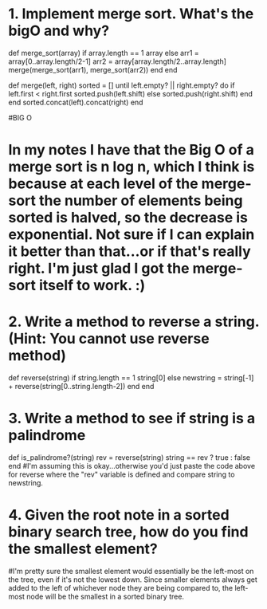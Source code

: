 # 1. Implement merge sort. What's the bigO and why?

def merge_sort(array)
  if array.length == 1
    array
  else
    arr1 = array[0..array.length/2-1]
    arr2 = array[array.length/2..array.length]
    merge(merge_sort(arr1), merge_sort(arr2))
  end
end

def merge(left, right)
  sorted = []
  until left.empty? || right.empty? do
    if left.first < right.first
      sorted.push(left.shift)
    else
      sorted.push(right.shift)
    end
  end
  sorted.concat(left).concat(right)
end

#BIG O
# In my notes I have that the Big O of a merge sort is n log n, which I think is because at each level of the merge-sort the number of elements being sorted is halved, so the decrease is exponential.  Not sure if I can explain it better than that...or if that's really right.  I'm just glad I got the merge-sort itself to work. :)


# 2. Write a method to reverse a string. (Hint: You cannot use reverse method)

def reverse(string)
  if string.length == 1
    string[0]
  else
    newstring = string[-1] + reverse(string[0..string.length-2])
  end
end

# 3. Write a method to see if string is a palindrome

def is_palindrome?(string)
  rev = reverse(string)
  string == rev ? true : false
end
#I'm assuming this is okay...otherwise you'd just paste the code above for reverse where the "rev" variable is defined and compare string to newstring.

# 4. Given the root note in a sorted binary search tree, how do you find the smallest element?
#I'm pretty sure the smallest element would essentially be the left-most on the tree, even if it's not the lowest down. Since smaller elements always get added to the left of whichever node they are being compared to, the left-most node will be the smallest in a sorted binary tree.

